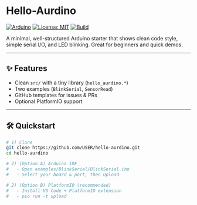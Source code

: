 # Hello-Aurdino

[![Arduino](https://img.shields.io/badge/Arduino-ready-informational)](#)
[![License: MIT](https://img.shields.io/badge/License-MIT-green.svg)](LICENSE)
[![Build](https://img.shields.io/github/actions/workflow/status/USER/hello-aurdino/ci.yml?label=CI)](#)

A minimal, well-structured Arduino starter that shows clean code style, simple serial I/O, and LED blinking. Great for beginners and quick demos.

---

## ✨ Features
- Clean `src/` with a tiny library (`hello_aurdino.*`)
- Two examples (`BlinkSerial`, `SensorRead`)
- GitHub templates for issues & PRs
- Optional PlatformIO support

---

## 🛠️ Quickstart
```bash
# 1) Clone
git clone https://github.com/USER/hello-aurdino.git
cd hello-aurdino

# 2) (Option A) Arduino IDE
#   - Open examples/BlinkSerial/BlinkSerial.ino
#   - Select your board & port, then Upload

# 2) (Option B) PlatformIO (recommended)
#   - Install VS Code + PlatformIO extension
#   - pio run -t upload
